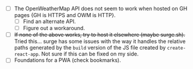 - [ ] The OpenWeatherMap API does not seem to work when hosted on GH pages {GH is HTTPS and OWM is HTTP}.
  - [ ] Find an alternate API.
  - [ ] Figure out a workaround.
- [ ] ~~If none of the above works, try to host it elsewhere (maybe surge.sh).~~ Tried this... surge has some issues with the way it handles the relative paths generated by the `build` version of the JS file created by `create-react-app`. Not sure if this can be fixed on my side.
- [ ] Foundations for a PWA (check bookmarks).
